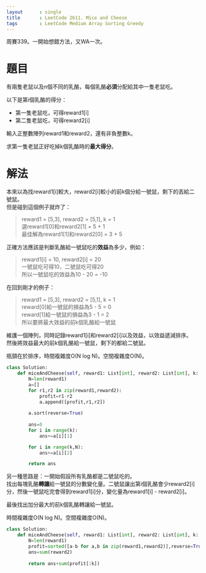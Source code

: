 ```yaml
--- 
layout      : single
title       : LeetCode 2611. Mice and Cheese
tags        : LeetCode Medium Array Sorting Greedy
---
```

周賽339。一開始想錯方法，又WA一次。  

# 題目
有兩隻老鼠以及n個不同的乳酪，每個乳酪**必須**分配給其中一隻老鼠吃。  

以下是第i個乳酪的得分：  
- 第一隻老鼠吃，可得reward1[i]  
- 第二隻老鼠吃，可得reward2[i]  

輸入正整數陣列reward1和reward2，還有非負整數k。  

求第一隻老鼠正好吃掉k個乳酪時的**最大得分**。  

# 解法
本來以為找reward1[i]較大，reward2[i]較小的前k個分給一號鼠，剩下的丟給二號鼠。  
但是碰到這個例子就炸了：  
> reward1 = [5,3], reward2 = [5,1], k = 1  
> 選reward1[0]和reward2[1] = 5 + 1  
> 最佳解為reward1[1]和reward2[0] = 3 + 5  

正確方法應該是判斷乳酪給一號鼠吃的**效益**為多少，例如：  
> reward1[i] = 10, reward2[i] = 20  
> 一號鼠吃可得10，二號鼠吃可得20  
> 所以一號鼠吃的效益為10 - 20 = -10

在回到剛才的例子：  
> reward1 = [5,3], reward2 = [5,1], k = 1  
> reward[0]給一號鼠的損益為5 - 5 = 0  
> reward[1]給一號鼠的損益為3 - 1 = 2  
> 所以要將最大效益的前k個乳酪給一號鼠  

維護一個陣列，同時記錄reward1[i]和reward2[i]以及效益，以效益遞減排序。  
然後將效益最大的前k個乳酪給一號鼠，剩下的都給二號鼠。  

瓶頸在於排序，時間複雜度O(N log N)。空間複雜度O(N)。  

```python
class Solution:
    def miceAndCheese(self, reward1: List[int], reward2: List[int], k: int) -> int:
        N=len(reward1)
        a=[]
        for r1,r2 in zip(reward1,reward2):
            profit=r1-r2
            a.append([profit,r1,r2])
            
        a.sort(reverse=True)
        
        ans=0
        for i in range(k):
            ans+=a[i][1]

        for i in range(k,N):
            ans+=a[i][2]

        return ans
```

另一種思路是：一開始假設所有乳酪都是二號鼠吃的。  
找出每塊乳酪**轉讓**給一號鼠的分數變化量。二號鼠讓出第i個乳酪會少reward2[i]分，然後一號鼠吃完會得到reward1[i]分，變化量為reward1[i] - reward2[i]。  

最後找出加分最大的前k個乳酪轉讓給一號鼠。  

時間複雜度O(N log N)。空間複雜度O(N)。  

```python
class Solution:
    def miceAndCheese(self, reward1: List[int], reward2: List[int], k: int) -> int:
        N=len(reward1)
        profit=sorted([a-b for a,b in zip(reward1,reward2)],reverse=True)
        ans=sum(reward2)
        
        return ans+sum(profit[:k])
```